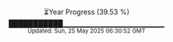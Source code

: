 <p align="center">
⏳Year Progress (39.53 %) <br>
███████████▁▁▁▁▁▁▁▁▁▁▁▁▁▁▁▁▁▁▁ <br>
<sub>Updated: Sun, 25 May 2025 06:30:52 GMT</sub>
</p>

